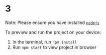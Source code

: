 
  # 3

  Note: Please ensure you have installed <code><a href="https://nodejs.org/en/download/">nodejs</a></code>

  To preview and run the project on your device:
  1) In the terminal, run `npm install`
  2) Run `npm start` to view project in browser
  
